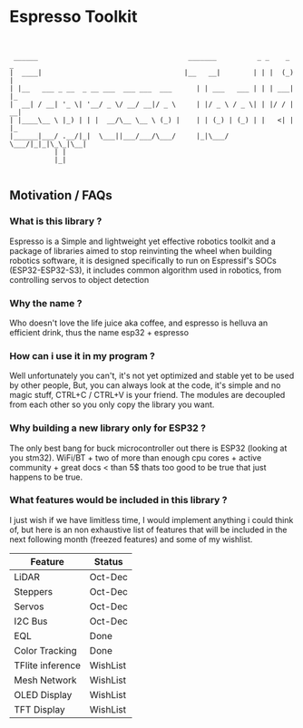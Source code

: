 # Espresso Toolkit

```none


 ______                                     _______          _ _    _ _   
|  ____|                                   |__   __|        | | |  (_) |  
| |__   ___ _ __  _ __ ___  ___ ___  ___      | | ___   ___ | | | ___| |_ 
|  __| / __| '_ \| '__/ _ \/ __/ __|/ _ \     | |/ _ \ / _ \| | |/ / | __|
| |____\__ \ |_) | | |  __/\__ \__ \ (_) |    | | (_) | (_) | |   <| | |_ 
|______|___/ .__/|_|  \___||___/___/\___/     |_|\___/ \___/|_|_|\_\_|\__|
           | |                                                            
           |_|                                                            


 ```

## Motivation / FAQs

### What is this library ?

Espresso is a Simple and lightweight yet effective robotics toolkit and a package of libraries aimed to stop reinvinting the wheel when building robotics software, it is designed specifically to run on Espressif's SOCs (ESP32-ESP32-S3), it includes common algorithm used in robotics, from controlling servos to object detection

### Why the name ?

Who doesn't love the life juice aka coffee, and espresso is helluva an efficient drink, thus the name esp32 + espresso

### How can i use it in my program ?

Well unfortunately you can't, it's not yet optimized and stable yet to be used by other people,
But, you can always look at the code, it's simple and no magic stuff, CTRL+C / CTRL+V is your friend.
The modules are decoupled from each other so you only copy the library you want.

### Why building a new library only for ESP32 ?

The only best bang for buck microcontroller out there is ESP32 (looking at you stm32).
WiFi/BT + two of more than enough cpu cores + active community + great docs < than 5$ thats too good to be true that  just happens to be true.

### What features would be included in this library ?

I just wish if we have limitless time, I would implement anything i could think of, but here is an non exhaustive list of features that will be included in the next following month (freezed features) and some of my wishlist.

|   Feature |   Status      |
|   ---     |   ---         |
|   LiDAR   |    Oct-Dec    |
|  Steppers |    Oct-Dec    |
|  Servos   |    Oct-Dec    |
|  I2C Bus     |    Oct-Dec       |
|  EQL      |    Done       |
|  Color Tracking      |    Done       |
|  TFlite inference|    WishList       |
| Mesh Network | WishList |
|  OLED Display    |    WishList       |
|  TFT Display     |    WishList       |
